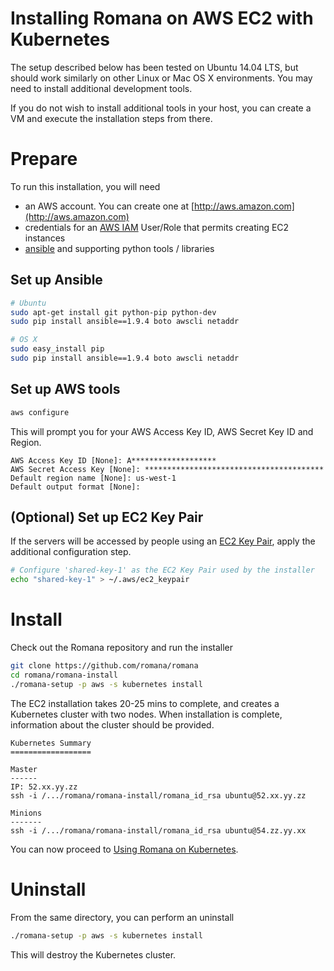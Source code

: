 # Installing Romana on AWS EC2 with Kubernetes

The setup described below has been tested on Ubuntu 14.04 LTS, but should work similarly on other Linux or Mac OS X environments.
You may need to install additional development tools.

If you do not wish to install additional tools in your host, you can create a VM and execute the installation steps from there.

# Prepare

To run this installation, you will need
* an AWS account. You can create one at [http://aws.amazon.com](http://aws.amazon.com)
* credentials for an [AWS IAM](https://console.aws.amazon.com/iam/home) User/Role that permits creating EC2 instances
* [ansible](https://www.ansible.com) and supporting python tools / libraries

## Set up Ansible

```bash
# Ubuntu
sudo apt-get install git python-pip python-dev
sudo pip install ansible==1.9.4 boto awscli netaddr

# OS X
sudo easy_install pip
sudo pip install ansible==1.9.4 boto awscli netaddr
```

## Set up AWS tools

```bash
aws configure
```

This will prompt you for your AWS Access Key ID, AWS Secret Key ID and Region.

```sh-session
AWS Access Key ID [None]: A*******************
AWS Secret Access Key [None]: ****************************************
Default region name [None]: us-west-1
Default output format [None]: 
```

## (Optional) Set up EC2 Key Pair

If the servers will be accessed by people using an [EC2 Key Pair](http://docs.aws.amazon.com/AWSEC2/latest/UserGuide/ec2-key-pairs.html), apply the additional configuration step.
```bash
# Configure 'shared-key-1' as the EC2 Key Pair used by the installer
echo "shared-key-1" > ~/.aws/ec2_keypair
```

# Install

Check out the Romana repository and run the installer
```bash
git clone https://github.com/romana/romana
cd romana/romana-install
./romana-setup -p aws -s kubernetes install
```

The EC2 installation takes 20-25 mins to complete, and creates a Kubernetes cluster with two nodes. When installation is complete, information about the cluster should be provided.
```sh-session
Kubernetes Summary
==================

Master
------
IP: 52.xx.yy.zz
ssh -i /.../romana/romana-install/romana_id_rsa ubuntu@52.xx.yy.zz

Minions
-------
ssh -i /.../romana/romana-install/romana_id_rsa ubuntu@54.zz.yy.xx
```

You can now proceed to [Using Romana on Kubernetes](romana_kubernetes.md).

# Uninstall

From the same directory, you can perform an uninstall
```bash
./romana-setup -p aws -s kubernetes install
```

This will destroy the Kubernetes cluster.
